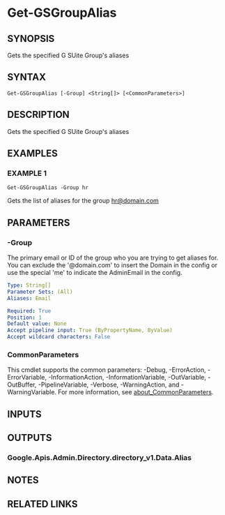 # Get-GSGroupAlias

## SYNOPSIS
Gets the specified G SUite Group's aliases

## SYNTAX

```
Get-GSGroupAlias [-Group] <String[]> [<CommonParameters>]
```

## DESCRIPTION
Gets the specified G SUite Group's aliases

## EXAMPLES

### EXAMPLE 1
```
Get-GSGroupAlias -Group hr
```

Gets the list of aliases for the group hr@domain.com

## PARAMETERS

### -Group
The primary email or ID of the group who you are trying to get aliases for.
You can exclude the '@domain.com' to insert the Domain in the config or use the special 'me' to indicate the AdminEmail in the config.

```yaml
Type: String[]
Parameter Sets: (All)
Aliases: Email

Required: True
Position: 1
Default value: None
Accept pipeline input: True (ByPropertyName, ByValue)
Accept wildcard characters: False
```

### CommonParameters
This cmdlet supports the common parameters: -Debug, -ErrorAction, -ErrorVariable, -InformationAction, -InformationVariable, -OutVariable, -OutBuffer, -PipelineVariable, -Verbose, -WarningAction, and -WarningVariable. For more information, see [about_CommonParameters](http://go.microsoft.com/fwlink/?LinkID=113216).

## INPUTS

## OUTPUTS

### Google.Apis.Admin.Directory.directory_v1.Data.Alias
## NOTES

## RELATED LINKS
